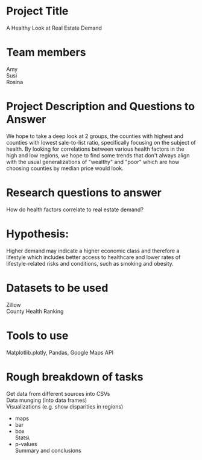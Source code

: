 # Project Title
A Healthy Look at Real Estate Demand

# Team members
Amy\
Susi\
Rosina

# Project Description and Questions to Answer
We hope to take a deep look at 2 groups, the counties with highest and counties with lowest sale-to-list ratio, specifically focusing on the subject of health. By looking for correlations between various health factors in the high and low regions, we hope to find some trends that don't always align with the usual generalizations of "wealthy" and "poor" which are how choosing counties by median price would look.

# Research questions to answer
How do health factors correlate to real estate demand?

# Hypothesis: 
Higher demand may indicate a higher economic class and therefore a lifestyle which includes better access to healthcare and lower rates of lifestyle-related risks and conditions, such as smoking and obesity.

# Datasets to be used
Zillow\
County Health Ranking

# Tools to use
Matplotlib.plotly, Pandas, Google Maps API

# Rough breakdown of tasks

Get data from different sources into CSVs\
Data munging (into data frames)\
Visualizations (e.g. show disparities in regions)
 - maps
 - bar
 - box\
Stats\
 - p-values\
Summary and conclusions
